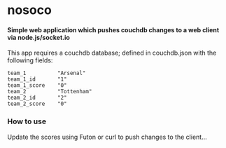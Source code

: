 nosoco
=========

#### Simple web application which pushes couchdb changes to a web client via node.js/socket.io

This app requires a couchdb database; defined in couchdb.json with the following fields:

	team_1	        "Arsenal"
    team_1_id	    "1"
    team_1_score	"0"
    team_2	        "Tottenham"
    team_2_id	    "2"
    team_2_score	"0"

### How to use

Update the scores using Futon or curl to push changes to the client...

